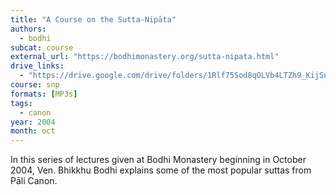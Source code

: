 ```yaml
---
title: "A Course on the Sutta-Nipāta"
authors:
  - bodhi
subcat: course
external_url: "https://bodhimonastery.org/sutta-nipata.html"
drive_links:
  - "https://drive.google.com/drive/folders/1Rlf75Sod8qOLVb4LTZh9_KijSncaKRH8"
course: snp
formats: [MP3s]
tags:
  - canon
year: 2004
month: oct
---
```


In this series of lectures given at Bodhi Monastery beginning in October 2004, Ven. Bhikkhu Bodhi explains some of the most popular suttas from Pāli Canon. 